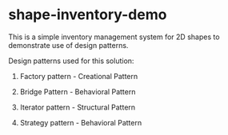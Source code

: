 # shape-inventory-demo

This is a simple inventory management system for 2D shapes to demonstrate use of design patterns.

Design patterns used for this solution:

1. Factory pattern - Creational Pattern

2. Bridge Pattern - Behavioral Pattern

3. Iterator pattern - Structural Pattern

4. Strategy pattern - Behavioral Pattern
